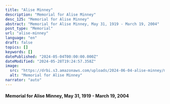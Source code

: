 ```yaml
---
title: "Alise Minney"
description: "Memorial for Alise Minney"
desc_125: "Memorial for Alise Minney"
abstract: "Memorial for Alise Minney, May 31, 1919 - March 19, 2004"
post_type: "Memorial"
url: "alise-minney"
language: "en"
draft: false
topics: []
keywords: []
datePublished: "2024-05-04T00:00:00.000Z"
dateModified: "2024-05-28T19:24:57.358Z"
image:
  src: "https://drbi.s3.amazonaws.com/uploads/2024-06-04-alise-minney/minney-alisejpg"
  alt: "Memorial for Alise Minney"
narrator: "auto"
---
```


#### Memorial for Alise Minney, May 31, 1919 - March 19, 2004


